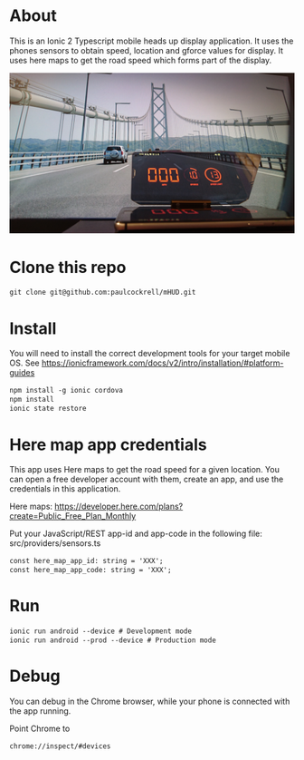 # About
This is an Ionic 2 Typescript mobile heads up display application.
It uses the phones sensors to obtain speed, location and gforce values for display.
It uses here maps to get the road speed which forms part of the display.

![Image](./hud-image.jpg?raw=true)

# Clone this repo
```
git clone git@github.com:paulcockrell/mHUD.git
```

# Install
You will need to install the correct development tools for your target mobile OS.
See https://ionicframework.com/docs/v2/intro/installation/#platform-guides
```
npm install -g ionic cordova
npm install
ionic state restore
```

# Here map app credentials
This app uses Here maps to get the road speed for a given location. You can open
a free developer account with them, create an app, and use the credentials in this
application.

Here maps: https://developer.here.com/plans?create=Public_Free_Plan_Monthly

Put your JavaScript/REST app-id and app-code in the following file: src/providers/sensors.ts

```
const here_map_app_id: string = 'XXX';
const here_map_app_code: string = 'XXX';
```

# Run
```
ionic run android --device # Development mode
ionic run android --prod --device # Production mode
```

# Debug
You can debug in the Chrome browser, while your phone is connected with the app running.

Point Chrome to 
```
chrome://inspect/#devices
```
